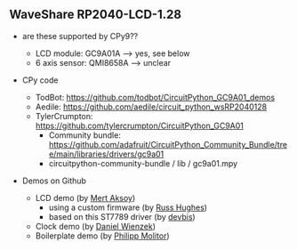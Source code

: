 ## WaveShare RP2040-LCD-1.28

- are these supported by CPy9??
  - LCD module: GC9A01A --> yes, see below
  - 6 axis sensor: QMI8658A --> unclear

- CPy code
  - TodBot: https://github.com/todbot/CircuitPython_GC9A01_demos
  - Aedile: https://github.com/aedile/circuit_python_wsRP2040128
  - TylerCrumpton: https://github.com/tylercrumpton/CircuitPython_GC9A01
    - Community bundle: https://github.com/adafruit/CircuitPython_Community_Bundle/tree/main/libraries/drivers/gc9a01
    - circuitpython-community-bundle / lib / gc9a01.mpy

- Demos on Github
  - LCD demo (by [Mert Aksoy](https://github.com/mertaksoy/RP2040-LCD-1.28))
    - using a custom firmware (by [Russ Hughes](https://github.com/russhughes/gc9a01_mpy))
    - based on this ST7789 driver (by [devbis](https://github.com/devbis/st7789_mpy))
  - Clock demo (by [Daniel Wienzek](https://github.com/dawigit/picoclock))
  - Boilerplate demo (by [Philipp Molitor](https://github.com/PhilippMolitor/waveshare-rp2040-roundlcd-boilerplate))

